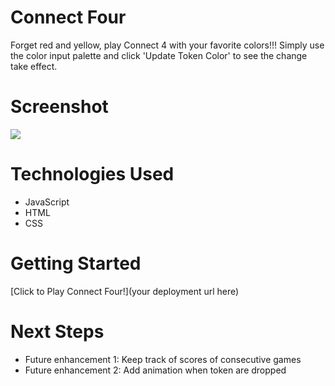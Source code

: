 # Connect Four
Forget red and yellow, play Connect 4 with your favorite colors!!! Simply use the color input palette and click 'Update Token Color' to see the change take effect.

# Screenshot

<img src="https://imgur.com/W8B1tTG.jpg">

# Technologies Used

- JavaScript
- HTML
- CSS


# Getting Started

[Click to Play Connect Four!](your deployment url here)

# Next Steps

- Future enhancement 1: Keep track of scores of consecutive games
- Future enhancement 2: Add animation when token are dropped
